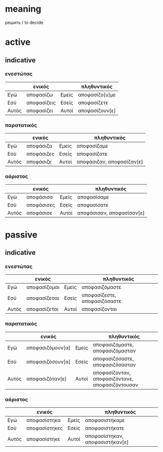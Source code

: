# meaning

решить / to decide

# active

## indicative

### ενεστώτας

|       | ενικός      |       | πληθυντικός    |
|-------|-------------|-------|----------------|
| Εγώ   | αποφασίζω   | Εμείς | αποφασίζο[υ]με |
| Εσύ   | αποφασίζεις | Εσείς | αποφασίζετε    |
| Αυτός | αποφασίζει  | Αυτοί | αποφασίζουν[ε] |

### παρατατικός

|       | ενικός     |       | πληθυντικός               |
|-------|------------|-------|---------------------------|
| Εγώ   | αποφάσιζα  | Εμείς | αποφασίζαμε               |
| Εσύ   | αποφάσιζες | Εσείς | αποφασίζατε               |
| Αυτός | αποφάσιζε  | Αυτοί | αποφάσιζαν, αποφασίζαν[ε] |

### αόριστος

|       | ενικός     |       | πληθυντικός               |
|-------|------------|-------|---------------------------|
| Εγώ   | αποφάσισα  | Εμείς | αποφασίσαμε               |
| Εσύ   | αποφάσισες | Εσείς | αποφασίσατε               |
| Αυτός | αποφάσισε  | Αυτοί | αποφάσισαν, αποφασίσαν[ε] |

# passive

## indicative

### ενεστώτας

|       | ενικός       |       | πληθυντικός                  |
|-------|--------------|-------|------------------------------|
| Εγώ   | αποφασίζομαι | Εμείς | αποφασιζόμαστε               |
| Εσύ   | αποφασίζεσαι | Εσείς | αποφασίζεστε, αποφασιζόσαστε |
| Αυτός | αποφασίζεται | Αυτοί | αποφασίζονται                |


### παρατατικός

|       | ενικός           |       | πληθυντικός                                     |
|-------|------------------|-------|-------------------------------------------------|
| Εγώ   | αποφασιζόμουν[α] | Εμείς | αποφασιζόμαστε, αποφασιζόμασταν                 |
| Εσύ   | αποφασιζόσουν[α] | Εσείς | αποφασιζόσαστε, αποφασιζόσασταν                 |
| Αυτός | αποφασιζόταν[ε]  | Αυτοί | αποφασίζονταν, αποφασιζόντανε, αποφασιζόντουσαν |

### αόριστος

|       | ενικός        |       | πληθυντικός                     |
|-------|---------------|-------|---------------------------------|
| Εγώ   | αποφασίστηκα  | Εμείς | αποφασιστήκαμε                  |
| Εσύ   | αποφασίστηκες | Εσείς | αποφασιστήκατε                  |
| Αυτός | αποφασίστηκε  | Αυτοί | αποφασίστηκαν, αποφασιστήκαν[ε] |
